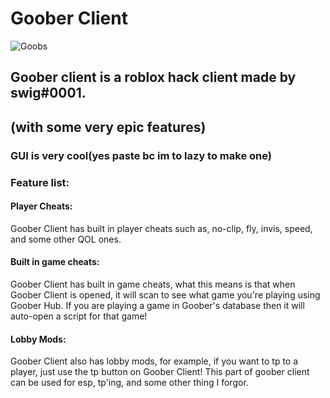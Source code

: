 # Goober Client
![Goobs](https://cdn.discordapp.com/attachments/941933295548108801/1068817504941658152/goober_client.png)
## Goober client is a roblox hack client made by swig#0001.
## (with some very epic features)
### GUI is very cool(yes paste bc im to lazy to make one)
### Feature list: 

#### Player Cheats:
  Goober Client has built in player cheats such as, no-clip, fly, invis, speed, and some other QOL ones. 
#### Built in game cheats:
  Goober Client has built in game cheats, what this means is that when Goober Client is opened, it will scan to see what game you're playing using Goober Hub. If you are 
 playing a game in Goober's database then it will auto-open a script for that game!
 #### Lobby Mods:
  Goober Client also has lobby mods, for example, if you want to tp to a player, just use the tp button on Goober Client! This part of goober client can be used for esp, 
tp'ing, and some other thing I forgor.
